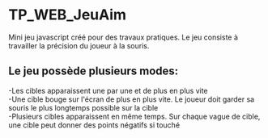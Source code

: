﻿# TP_WEB_JeuAim

Mini jeu javascript créé pour des travaux pratiques. Le jeu consiste à travailler la précision du joueur à la souris.

## Le jeu possède plusieurs modes:
-Les cibles apparaissent une par une et de plus en plus vite  
-Une cible bouge sur l'écran de plus en plus vite. Le joueur doit garder sa souris le plus longtemps possible sur la cible  
-Plusieurs cibles apparaissent en même temps. Sur chaque vague de cible, une cible peut donner des points négatifs si touché  
